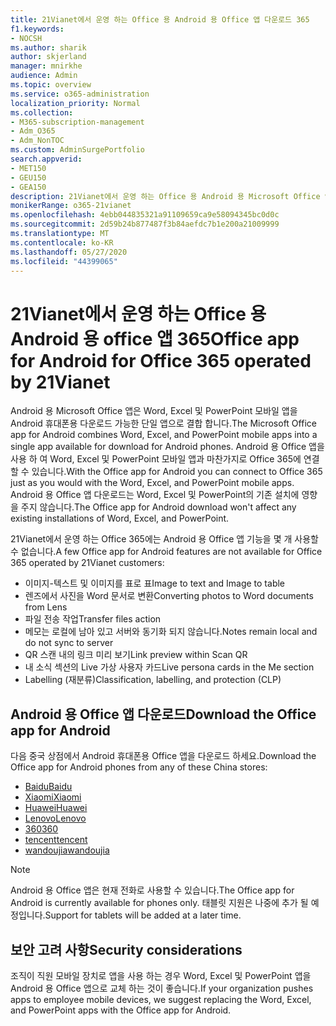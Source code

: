 ```yaml
---
title: 21Vianet에서 운영 하는 Office 용 Android 용 Office 앱 다운로드 365
f1.keywords:
- NOCSH
ms.author: sharik
author: skjerland
manager: mnirkhe
audience: Admin
ms.topic: overview
ms.service: o365-administration
localization_priority: Normal
ms.collection:
- M365-subscription-management
- Adm_O365
- Adm_NonTOC
ms.custom: AdminSurgePortfolio
search.appverid:
- MET150
- GEU150
- GEA150
description: 21Vianet에서 운영 하는 Office 용 Android 용 Microsoft Office 앱 365에 대 한 자세한 내용과 중국 고객을 위해 다운로드 하는 방법에 대해 자세히 알아보세요.
monikerRange: o365-21vianet
ms.openlocfilehash: 4ebb044835321a91109659ca9e58094345bc0d0c
ms.sourcegitcommit: 2d59b24b877487f3b84aefdc7b1e200a21009999
ms.translationtype: MT
ms.contentlocale: ko-KR
ms.lasthandoff: 05/27/2020
ms.locfileid: "44399065"
---
```

# <a name="office-app-for-android-for-office-365-operated-by-21vianet"></a><span data-ttu-id="14064-103">21Vianet에서 운영 하는 Office 용 Android 용 office 앱 365</span><span class="sxs-lookup"><span data-stu-id="14064-103">Office app for Android for Office 365 operated by 21Vianet</span></span>

<span data-ttu-id="14064-104">Android 용 Microsoft Office 앱은 Word, Excel 및 PowerPoint 모바일 앱을 Android 휴대폰용 다운로드 가능한 단일 앱으로 결합 합니다.</span><span class="sxs-lookup"><span data-stu-id="14064-104">The Microsoft Office app for Android combines Word, Excel, and PowerPoint mobile apps into a single app available for download for Android phones.</span></span> <span data-ttu-id="14064-105">Android 용 Office 앱을 사용 하 여 Word, Excel 및 PowerPoint 모바일 앱과 마찬가지로 Office 365에 연결할 수 있습니다.</span><span class="sxs-lookup"><span data-stu-id="14064-105">With the Office app for Android you can connect to Office 365 just as you would with the Word, Excel, and PowerPoint mobile apps.</span></span> <span data-ttu-id="14064-106">Android 용 Office 앱 다운로드는 Word, Excel 및 PowerPoint의 기존 설치에 영향을 주지 않습니다.</span><span class="sxs-lookup"><span data-stu-id="14064-106">The Office app for Android download won't affect any existing installations of Word, Excel, and PowerPoint.</span></span>

<span data-ttu-id="14064-107">21Vianet에서 운영 하는 Office 365에는 Android 용 Office 앱 기능을 몇 개 사용할 수 없습니다.</span><span class="sxs-lookup"><span data-stu-id="14064-107">A few Office app for Android features are not available for Office 365 operated by 21Vianet customers:</span></span>

- <span data-ttu-id="14064-108">이미지-텍스트 및 이미지를 표로 표</span><span class="sxs-lookup"><span data-stu-id="14064-108">Image to text and Image to table</span></span> 
- <span data-ttu-id="14064-109">렌즈에서 사진을 Word 문서로 변환</span><span class="sxs-lookup"><span data-stu-id="14064-109">Converting photos to Word documents from Lens</span></span> 
- <span data-ttu-id="14064-110">파일 전송 작업</span><span class="sxs-lookup"><span data-stu-id="14064-110">Transfer files action</span></span> 
- <span data-ttu-id="14064-111">메모는 로컬에 남아 있고 서버와 동기화 되지 않습니다.</span><span class="sxs-lookup"><span data-stu-id="14064-111">Notes remain local and do not sync to server</span></span>
- <span data-ttu-id="14064-112">QR 스캔 내의 링크 미리 보기</span><span class="sxs-lookup"><span data-stu-id="14064-112">Link preview within Scan QR</span></span>
- <span data-ttu-id="14064-113">내 소식 섹션의 Live 가상 사용자 카드</span><span class="sxs-lookup"><span data-stu-id="14064-113">Live persona cards in the Me section</span></span>
- <span data-ttu-id="14064-114">Labelling (재분류)</span><span class="sxs-lookup"><span data-stu-id="14064-114">Classification, labelling, and protection (CLP)</span></span>


## <a name="download-the-office-app-for-android"></a><span data-ttu-id="14064-115">Android 용 Office 앱 다운로드</span><span class="sxs-lookup"><span data-stu-id="14064-115">Download the Office app for Android</span></span>

<span data-ttu-id="14064-116">다음 중국 상점에서 Android 휴대폰용 Office 앱을 다운로드 하세요.</span><span class="sxs-lookup"><span data-stu-id="14064-116">Download the Office app for Android phones from any of these China stores:</span></span>
- [<span data-ttu-id="14064-117">Baidu</span><span class="sxs-lookup"><span data-stu-id="14064-117">Baidu</span></span>](https://shouji.baidu.com/software/26842919.html)
- [<span data-ttu-id="14064-118">Xiaomi</span><span class="sxs-lookup"><span data-stu-id="14064-118">Xiaomi</span></span>](http://app.mi.com/details?id=com.microsoft.office.officehub&ref=search)
- [<span data-ttu-id="14064-119">Huawei</span><span class="sxs-lookup"><span data-stu-id="14064-119">Huawei</span></span>](https://appstore.huawei.com/app/C10888510)
- [<span data-ttu-id="14064-120">Lenovo</span><span class="sxs-lookup"><span data-stu-id="14064-120">Lenovo</span></span>](https://www.lenovomm.com/appdetail/com.microsoft.office.officehub/43003745)
- [<span data-ttu-id="14064-121">360</span><span class="sxs-lookup"><span data-stu-id="14064-121">360</span></span>](http://zhushou.360.cn/detail/index/soft_id/708682?recrefer=SE_D_office%20mobile)
- [<span data-ttu-id="14064-122">tencent</span><span class="sxs-lookup"><span data-stu-id="14064-122">tencent</span></span>](https://sj.qq.com/myapp/detail.htm?apkName=com.microsoft.office.officehub)
- [<span data-ttu-id="14064-123">wandoujia</span><span class="sxs-lookup"><span data-stu-id="14064-123">wandoujia</span></span>](https://www.wandoujia.com/apps/1502895)

> [!NOTE]
> <span data-ttu-id="14064-124">Android 용 Office 앱은 현재 전화로 사용할 수 있습니다.</span><span class="sxs-lookup"><span data-stu-id="14064-124">The Office app for Android is currently available for phones only.</span></span> <span data-ttu-id="14064-125">태블릿 지원은 나중에 추가 될 예정입니다.</span><span class="sxs-lookup"><span data-stu-id="14064-125">Support for tablets will be added at a later time.</span></span> 


## <a name="security-considerations"></a><span data-ttu-id="14064-126">보안 고려 사항</span><span class="sxs-lookup"><span data-stu-id="14064-126">Security considerations</span></span>

<span data-ttu-id="14064-127">조직이 직원 모바일 장치로 앱을 사용 하는 경우 Word, Excel 및 PowerPoint 앱을 Android 용 Office 앱으로 교체 하는 것이 좋습니다.</span><span class="sxs-lookup"><span data-stu-id="14064-127">If your organization pushes apps to employee mobile devices, we suggest replacing the Word, Excel, and PowerPoint apps with the Office app for Android.</span></span>  


